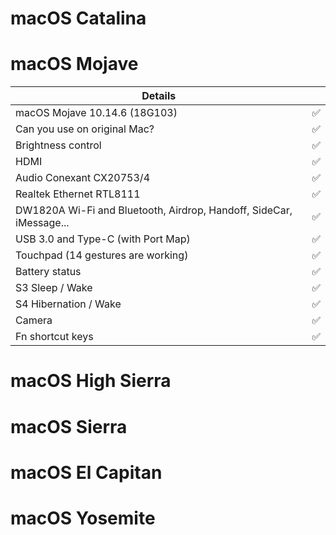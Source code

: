<!-- omit in toc -->
# macOS Catalina

# macOS Mojave
| **Details**                                |                                    |
| -----------------------------------  | -------- |
|  macOS Mojave 10.14.6 (18G103) |  ✅  |
|  Can you use on original Mac?              |  ✅  |
|  Brightness control                  |  ✅  |
|  HDMI                                |  ✅  |
|  Audio Conexant CX20753/4            |  ✅  |
|  Realtek Ethernet RTL8111            |  ✅  | 
|  DW1820A Wi-Fi and Bluetooth, Airdrop, Handoff, SideCar, iMessage...         |  ✅  |
|  USB 3.0 and Type-C (with Port Map)        |  ✅  |
|  Touchpad (14 gestures are working)   |  ✅  |
|  Battery status   |  ✅  |
|  S3 Sleep / Wake   |  ✅  |
|  S4 Hibernation / Wake   |  ✅  |
|  Camera   |  ✅  |
|  Fn shortcut keys   |  ✅  |
# macOS High Sierra

# macOS Sierra

# macOS El Capitan

# macOS Yosemite
